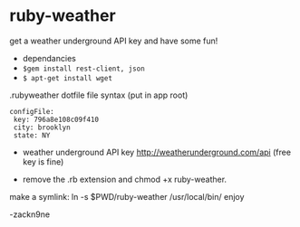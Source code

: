 ruby-weather
============

get a weather underground API key and have some fun!

+ dependancies
+ `$gem install rest-client, json`
+ `$ apt-get install wget`

.rubyweather dotfile file syntax (put in app root)
```
configFile:
 key: 796a8e108c09f410
 city: brooklyn
 state: NY
 ```

+ weather underground API key http://weatherunderground.com/api (free key is fine)
- remove the .rb extension and chmod +x ruby-weather.

make a symlink: ln -s $PWD/ruby-weather /usr/local/bin/
enjoy

-zackn9ne
